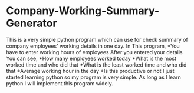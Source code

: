 # Company-Working-Summary-Generator
This is a very simple python program which can use for check summary of company employees' working details in one day.
In This program,
*You have to enter working hours of employees
After you entered your details
  You can see,
  *How many employees worked today
  *What is the most worked time and who did that
  *What is the least worked time and who did that
  *Average working hour in the day
  *Is this productive or not
I just started learning python so my program is very simple. As long as I learn python I will implement this program widely.


  
